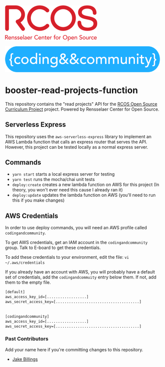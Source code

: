 ![rcos logo](imgs/rcos-logo-300.png)

![coding and community logo](imgs/cc-logo-700.png)

# booster-read-projects-function

This repository contains the "read projects" API for the [RCOS Open Source Curriculum Project](https://github.com/codingandcommunity/rcos-open-source-curriculum-project) project. Powered by Rensselaer Center for Open Source.

## Serverless Express

This repository uses the `aws-serverless-express` library to implement an AWS Lambda function that calls an express router that serves the API. However, this project can be tested locally as a normal express server.

## Commands

- `yarn start` starts a local express server for testing
- `yarn test` runs the mocha/chai unit tests
- `deploy:create` creates a new lambda function on AWS for this project (In theory, you won't ever need this cause I already ran it)
- `deploy:update` updates the lambda function on AWS (you'll need to run this if you make changes)

## AWS Credentials

In order to use deploy commands, you will need an AWS profile called `codingandcommunity`.

To get AWS credentials, get an IAM account in the `codingandcommunity` group. Talk to E-board to get these credentials.

To add these credentials to your environment, edit the file: `vi ~/.aws/credentials`

If you already have an account with AWS, you will probably have a default set of credentials, add the `codingandcommuity` entry below them. If not, add them to the empty file.

```
[default]
aws_access_key_id=[..................]
aws_secret_access_key=[......................................]


[codingandcommunity]
aws_access_key_id=[..................]
aws_secret_access_key=[......................................]
```

### Past Contributors ###

Add your name here if you're committing changes to this repository.

- [Jake Billings](https://jakebillings.com)